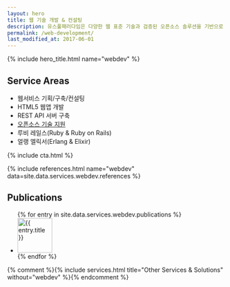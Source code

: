 ```yaml
---
layout: hero
title: 웹 기술 개발 & 컨설팅
description: 유스풀패러다임은 다양한 웹 표준 기술과 검증된 오픈소스 솔루션을 기반으로 웹서비스와 솔루션을 만들고 운영합니다.
permalink: /web-development/
last_modified_at: 2017-06-01
---
```


{% include hero_title.html name="webdev" %}

<div class="page-header">
  <h2>Service Areas</h2>
</div>

* 웹서비스 기획/구축/컨설팅
* HTML5 웹앱 개발
* REST API 서버 구축
* [오픈소스 기술 지원](/easyoss/)
* 루비 레일스(Ruby & Ruby on Rails)
* 얼랭 엘릭서(Erlang & Elixir)
<!-- * IT Infra(서버/클라우드 호스팅 운영) -->

{% include cta.html %}

{% include references.html name="webdev" data=site.data.services.webdev.references %}

<div class="page-header">
  <h2>Publications</h2>
</div>

<ul id="webdev-publications" class="webdev publications items media-list">
{% for entry in site.data.services.webdev.publications %}
  <li class="item item--{{ forloop.index }}">
      <div class="media">
        <a class="pull-left cover" href="{{ entry.url }}">
          <img class="media-object" src="{{ entry.cover }}" alt="{{ entry.title }}" width="80">
        </a>
        <!-- <div class="media-body">
          <h5 class="media-heading title">{{ entry.title }}</h5>
          <p class="description">{{ entry.description }}</p>
        </div> -->
      </div><!--.media-->
  </li>
{% endfor %}
</ul>

{% comment %}{% include services.html title="Other Services & Solutions" without="webdev" %}{% endcomment %}

<!-- * [워드프레스 기반 안드로이드 앱 만들기](http://www.bloter.net/archives/181062) (블로터닷넷, 2014)
* [함수형 프로그래밍과 얼랭](http://www.moazine.com/article/detail.asp?articleid=265737) (마이크로소프트웨어, 2008)
* [레일스를 이용한 애자일 웹 개발 가이드](http://www.bizdeli.com/web2korea/) (웹2.0 코리아 2008) -->


<!-- <div class="page-header">
  <h2>Press Release</h2>
</div>

* [개발자들이 말하는 AWS 기반 ‘서버 없는 아키텍처’](https://aws.amazon.com/ko/blogs/korea/serverless-architecture-by-korean-developers/) (AWS 한국 블로그, 2016)
* [이번엔 ‘소셜 게시판’…트위터 기반 ‘톡팟’](http://www.bloter.net/archives/42158) (블로터닷넷, 2010)
* [즐거운 코칭과 재미있는 프로젝트, 그리고 자기 업그레이드](https://www.ibm.com/developerworks/community/blogs/9e635b49-09e9-4c23-8999-a4d461aeace2/entry/25) (IBM developerWorks, 2010) -->

